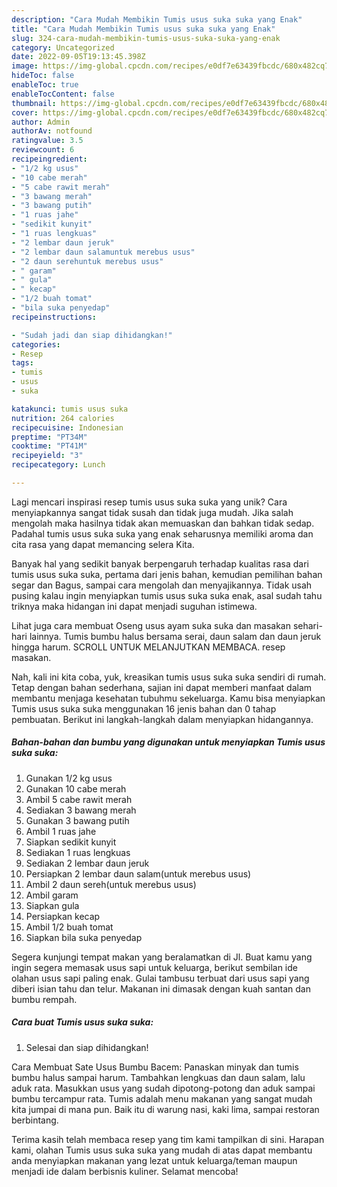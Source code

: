 ```yaml
---
description: "Cara Mudah Membikin Tumis usus suka suka yang Enak"
title: "Cara Mudah Membikin Tumis usus suka suka yang Enak"
slug: 324-cara-mudah-membikin-tumis-usus-suka-suka-yang-enak
category: Uncategorized
date: 2022-09-05T19:13:45.398Z
image: https://img-global.cpcdn.com/recipes/e0df7e63439fbcdc/680x482cq70/tumis-usus-suka-suka-foto-resep-utama.jpg
hideToc: false
enableToc: true
enableTocContent: false
thumbnail: https://img-global.cpcdn.com/recipes/e0df7e63439fbcdc/680x482cq70/tumis-usus-suka-suka-foto-resep-utama.jpg
cover: https://img-global.cpcdn.com/recipes/e0df7e63439fbcdc/680x482cq70/tumis-usus-suka-suka-foto-resep-utama.jpg
author: Admin
authorAv: notfound
ratingvalue: 3.5
reviewcount: 6
recipeingredient:
- "1/2 kg usus"
- "10 cabe merah"
- "5 cabe rawit merah"
- "3 bawang merah"
- "3 bawang putih"
- "1 ruas jahe"
- "sedikit kunyit"
- "1 ruas lengkuas"
- "2 lembar daun jeruk"
- "2 lembar daun salamuntuk merebus usus"
- "2 daun serehuntuk merebus usus"
- " garam"
- " gula"
- " kecap"
- "1/2 buah tomat"
- "bila suka penyedap"
recipeinstructions:

- "Sudah jadi dan siap dihidangkan!"
categories:
- Resep
tags:
- tumis
- usus
- suka

katakunci: tumis usus suka 
nutrition: 264 calories
recipecuisine: Indonesian
preptime: "PT34M"
cooktime: "PT41M"
recipeyield: "3"
recipecategory: Lunch

---
```





Lagi mencari inspirasi resep tumis usus suka suka yang unik? Cara menyiapkannya sangat tidak susah dan tidak juga mudah. Jika salah mengolah maka hasilnya tidak akan memuaskan dan bahkan tidak sedap. Padahal tumis usus suka suka yang enak seharusnya memiliki aroma dan cita rasa yang dapat memancing selera Kita.





Banyak hal yang sedikit banyak berpengaruh terhadap kualitas rasa dari tumis usus suka suka, pertama dari jenis bahan, kemudian pemilihan bahan segar dan Bagus, sampai cara mengolah dan menyajikannya. Tidak usah pusing kalau ingin menyiapkan tumis usus suka suka enak,      asal sudah tahu triknya maka hidangan ini dapat menjadi suguhan istimewa.














Lihat juga cara membuat Oseng usus ayam suka suka dan masakan sehari-hari lainnya. Tumis bumbu halus bersama serai, daun salam dan daun jeruk hingga harum. SCROLL UNTUK MELANJUTKAN MEMBACA. resep masakan.






Nah, kali ini kita coba, yuk, kreasikan tumis usus suka suka sendiri di rumah. Tetap dengan bahan sederhana, sajian ini dapat memberi manfaat dalam membantu menjaga kesehatan tubuhmu sekeluarga. Kamu bisa menyiapkan Tumis usus suka suka menggunakan 16 jenis bahan dan 0 tahap pembuatan. Berikut ini langkah-langkah dalam menyiapkan hidangannya.

<!--inarticleads1-->

##### Bahan-bahan dan bumbu yang digunakan untuk menyiapkan Tumis usus suka suka:

1. Gunakan 1/2 kg usus
1. Gunakan 10 cabe merah
1. Ambil 5 cabe rawit merah
1. Sediakan 3 bawang merah
1. Gunakan 3 bawang putih
1. Ambil 1 ruas jahe
1. Siapkan sedikit kunyit
1. Sediakan 1 ruas lengkuas
1. Sediakan 2 lembar daun jeruk
1. Persiapkan 2 lembar daun salam(untuk merebus usus)
1. Ambil 2 daun sereh(untuk merebus usus)
1. Ambil  garam
1. Siapkan  gula
1. Persiapkan  kecap
1. Ambil 1/2 buah tomat
1. Siapkan bila suka penyedap


Segera kunjungi tempat makan yang beralamatkan di Jl. Buat kamu yang ingin segera memasak usus sapi untuk keluarga, berikut sembilan ide olahan usus sapi paling enak. Gulai tambusu terbuat dari usus sapi yang diberi isian tahu dan telur. Makanan ini dimasak dengan kuah santan dan bumbu rempah. 

<!--inarticleads2-->

##### Cara buat Tumis usus suka suka:


1. Selesai dan siap dihidangkan!

Cara Membuat Sate Usus Bumbu Bacem: Panaskan minyak dan tumis bumbu halus sampai harum. Tambahkan lengkuas dan daun salam, lalu aduk rata. Masukkan usus yang sudah dipotong-potong dan aduk sampai bumbu tercampur rata. Tumis adalah menu makanan yang sangat mudah kita jumpai di mana pun. Baik itu di warung nasi, kaki lima, sampai restoran berbintang. 

Terima kasih telah membaca resep yang tim kami tampilkan di sini. Harapan kami, olahan Tumis usus suka suka yang mudah di atas dapat membantu anda menyiapkan makanan yang lezat untuk keluarga/teman maupun menjadi ide dalam berbisnis kuliner. Selamat mencoba!
